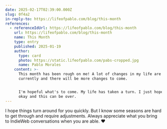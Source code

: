 ```yaml
---
date: 2025-02-17T02:39:00.000Z
slug: 0f4a2
in-reply-to: https://lifeofpablo.com/blog/this-month
references:
  - referenceIdUrl: https://lifeofpablo.com/blog/this-month
    url: https://lifeofpablo.com/blog/this-month
    name: This Month
    type: entry
    published: 2025-01-19
    author:
      type: card
      photo: https://static.lifeofpablo.com/pabs-cropped.jpg
      name: Pablo Morales
    content: >-
      This month has been rough on me! A lot of changes in my life are happening
      currently and there will be more changes to come.


      I'm hopeful what's to come. My life has taken a turn. I just hope I can be
      okay and this can be over.
---
```


I hope things turn around for you quickly. But I know some seasons are hard to get through and require adjustments. Always appreciate what you bring to IndieWeb conversations when you are able. ❤️ 

